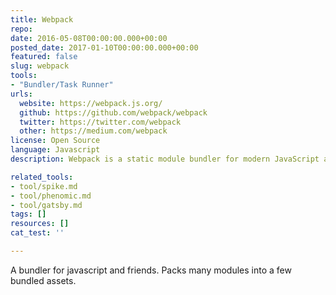 ```yaml
---
title: Webpack
repo: 
date: 2016-05-08T00:00:00.000+00:00
posted_date: 2017-01-10T00:00:00.000+00:00
featured: false
slug: webpack
tools:
- "Bundler/Task Runner"
urls:
  website: https://webpack.js.org/
  github: https://github.com/webpack/webpack
  twitter: https://twitter.com/webpack
  other: https://medium.com/webpack
license: Open Source
language: Javascript
description: Webpack is a static module bundler for modern JavaScript applications

related_tools:
- tool/spike.md
- tool/phenomic.md
- tool/gatsby.md
tags: []
resources: []
cat_test: ''

---
```

A bundler for javascript and friends. Packs many modules into a few bundled assets.
